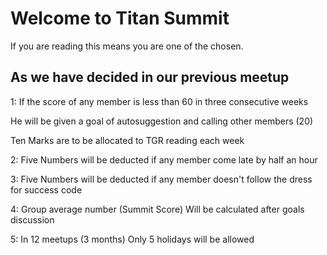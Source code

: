 # Welcome to Titan Summit

If you are reading this means you are one of the chosen.


## As we have decided in our previous meetup 

1: If  the score of any member is less than 60 in three consecutive weeks 

He will be given a goal of autosuggestion and calling other members (20)

Ten Marks are to be allocated to TGR reading each week 

2: Five Numbers will be deducted if any member come late by half an hour 

3: Five Numbers will be deducted if any member doesn't follow the dress for success code  

4: Group average number
 (Summit Score)
Will be calculated after goals discussion

5: In 12 meetups (3 months)
 Only 5 holidays will be allowed
